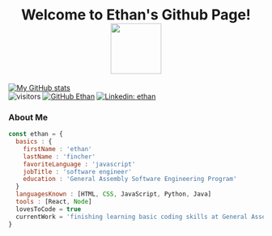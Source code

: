 <h1 align='center'>Welcome to Ethan's Github Page!<img src='https://media1.giphy.com/media/OkJat1YNdoD3W/giphy.gif' width = '100'></h1>

[![My GitHub stats](https://github-readme-stats.vercel.app/api?username=ethanfincher)](https://github.com/ethanfincher/github-readme-stats)
<br/>
![visitors](https://visitor-badge.glitch.me/badge?page_id=README.md)
[![GitHub Ethan](https://img.shields.io/github/followers/ethanfincher?label=follow&style=social)](https://github.com/ethanfincher)
[![Linkedin: ethan](https://img.shields.io/badge/-ethanfincher-blue?style=flat-square&logo=Linkedin&logoColor=white&link=https://www.linkedin.com/in/ethan-fincher/)](https://www.linkedin.com/in/ethan-fincher-3959621a5/)
<br/>
<h3>About Me</h3>

```javascript
const ethan = {
  basics : { 
    firstName : 'ethan'
    lastName : 'fincher'
    favoriteLanguage : 'javascript'
    jobTitle : 'software engineer'
    education : 'General Assembly Software Engineering Program' 
  }
  languagesKnown : [HTML, CSS, JavaScript, Python, Java]
  tools : [React, Node]
  lovesToCode = true
  currentWork = 'finishing learning basic coding skills at General Assembly Software Engineering!'
}
```
<!--
**ethanfincher/ethanfincher** is a ✨ _special_ ✨ repository because its `README.md` (this file) appears on your GitHub profile.

Here are some ideas to get you started:

- 🔭 I’m currently working on ...
- 🌱 I’m currently learning ...
- 👯 I’m looking to collaborate on ...
- 🤔 I’m looking for help with ...
- 💬 Ask me about ...
- 📫 How to reach me: ...
- 😄 Pronouns: ...
- ⚡ Fun fact: ...
-->
